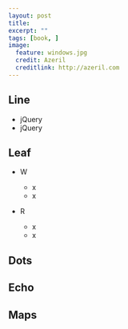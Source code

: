 ```yaml
---
layout: post
title: 
excerpt: ""
tags: [book, ]
image:
  feature: windows.jpg
  credit: Azeril
  creditlink: http://azeril.com
---
```




## Line

- jQuery
- jQuery

## Leaf

- W  
  - x
  - x

- R
  - x
  - x

## Dots


## Echo


## Maps


